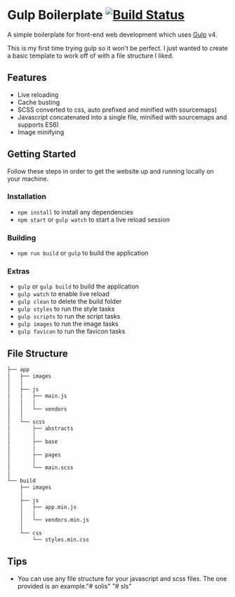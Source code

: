 # Gulp Boilerplate [![Build Status](https://travis-ci.com/LucasWinkler/gulp-boilerplate.svg?token=6xPTYyj9yJazuMpzepqi&branch=master)](https://travis-ci.com/LucasWinkler/gulp-boilerplate)

A simple boilerplate for front-end web development which uses [Gulp](https://gulpjs.com/) v4.

This is my first time trying gulp so it won't be perfect. I just wanted to create a basic template to work off of with a file structure I liked.

## Features

- Live reloading
- Cache busting
- SCSS converted to css, auto prefixed and minified with sourcemaps)
- Javascript concatenated into a single file, minified with sourcemaps and supports ES6)
- Image minifying

## Getting Started

Follow these steps in order to get the website up and running locally on your machine.

### Installation

- `npm install` to install any dependencies
- `npm start` or `gulp watch` to start a live reload session

### Building

- `npm run build` or `gulp` to build the application

### Extras

- `gulp` or `gulp build` to build the application
- `gulp watch` to enable live reload
- `gulp clean` to delete the build folder
- `gulp styles` to run the style tasks
- `gulp scripts` to run the script tasks
- `gulp images` to run the image tasks
- `gulp favicon` to run the favicon tasks

## File Structure

```bash
├── app
│   ├── images
│   │
│   ├── js
│   │   ├── main.js
│   │   │
│   │   └── vendors
│   │
│   └── scss
│       ├── abstracts
│       │
│       ├── base
│       │
│       ├── pages
│       │
│       └── main.scss
│
└── build
    ├── images
    │
    ├── js
    │   ├── app.min.js
    │   │
    │   └── vendors.min.js
    │
    └── css
        └── styles.min.css
```

## Tips

- You can use any file structure for your javascript and scss files. The one provided is an example."# solis" 
"# sls" 
